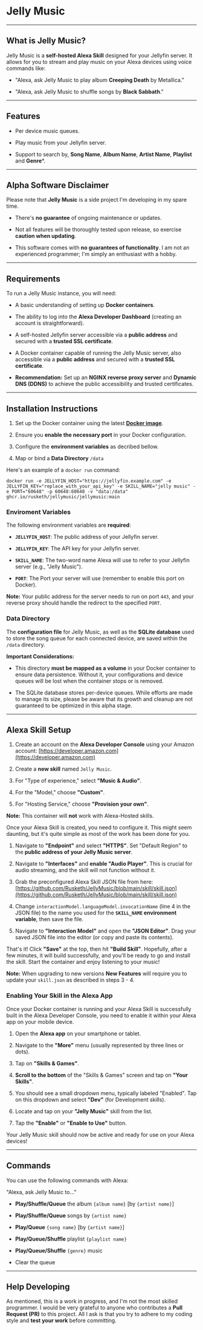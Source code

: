 
  

# Jelly Music

  

---

  

## What is Jelly Music?

  

Jelly Music is a **self-hosted Alexa Skill** designed for your Jellyfin server. It allows for you to stream and play music on your Alexa devices using voice commands like:

  

* "Alexa, ask Jelly Music to play album **Creeping Death** by Metallica."

* "Alexa, ask Jelly Music to shuffle songs by **Black Sabbath**."


  

---

  

## Features

  
* Per device music queues.

* Play music from your Jellyfin server.

* Support to search by, **Song Name**, **Album Name**, **Artist Name**, **Playlist** and **Genre***.


  

---

  

## Alpha Software Disclaimer

  

Please note that **Jelly Music** is a side project I'm developing in my spare time.

  

* There's **no guarantee** of ongoing maintenance or updates.

* Not all features will be thoroughly tested upon release, so exercise **caution when updating**.

* This software comes with **no guarantees of functionality**. I am not an experienced programmer; I'm simply an enthusiast with a hobby.

  

---

  

## Requirements

  

To run a Jelly Music instance, you will need:

  

* A basic understanding of setting up **Docker containers**.

* The ability to log into the **Alexa Developer Dashboard** (creating an account is straightforward).

* A self-hosted Jellyfin server accessible via a **public address** and secured with a **trusted SSL certificate**.

* A Docker container capable of running the Jelly Music server, also accessible via a **public address** and secured with a **trusted SSL certificate**.

*  **Recommendation:** Set up an **NGINX reverse proxy server** and **Dynamic DNS (DDNS)** to achieve the public accessibility and trusted certificates.

  

---

  

## Installation Instructions

  

1. Set up the Docker container using the latest [**Docker image**](https://ghcr.io/rusketh/jellymusic/jellymusic).

2. Ensure you **enable the necessary port** in your Docker configuration.

3. Configure the **environment variables** as decribed bellow.

4. Map or bind a **Data Directory**  ``/data``

  

Here's an example of a `docker run` command:

  

``docker run -e JELLYFIN_HOST="https://jellyfin.example.com" -e JELLYFIN_KEY="replace_with_your_api_key" -e SKILL_NAME="jelly music" -e PORT="60648" -p 60648:60648 -v "data:/data" ghcr.io/rusketh/jellymusic/jellymusic:main``

  

### Enviroment Variables

  

The following environment variables are **required**:

  

*  **`JELLYFIN_HOST`**: The public address of your Jellyfin server.

*  **`JELLYFIN_KEY`**: The API key for your Jellyfin server.

*  **`SKILL_NAME`**: The two-word name Alexa will use to refer to your Jellyfin server (e.g., "Jelly Music").

*  **`PORT`**: The Port your server will use (remember to enable this port on Docker).

  

**Note:** Your public address for the server needs to run on port `443`, and your reverse proxy should handle the redirect to the specified `PORT`.

  

### Data Directory

  

The **configuration file** for Jelly Music, as well as the **SQLite database** used to store the song queue for each connected device, are saved within the `/data` directory.

  

**Important Considerations:**

  

- This directory **must be mapped as a volume** in your Docker container to ensure data persistence. Without it, your configurations and device queues will be lost when the container stops or is removed.

- The SQLite database stores per-device queues. While efforts are made to manage its size, please be aware that its growth and cleanup are not guaranteed to be optimized in this alpha stage.

  

---

  

## Alexa Skill Setup

  

1. Create an account on the **Alexa Developer Console** using your Amazon account: [https://developer.amazon.com](https://developer.amazon.com)

2. Create a **new skill** named `Jelly Music`.

3. For "Type of experience," select **"Music & Audio"**.

4. For the "Model," choose **"Custom"**.

5. For "Hosting Service," choose **"Provision your own"**.

  

**Note:** This container will **not** work with Alexa-Hosted skills.

  

Once your Alexa Skill is created, you need to configure it. This might seem daunting, but it's quite simple as most of the work has been done for you.

  

1. Navigate to **"Endpoint"** and select **"HTTPS"**. Set "Default Region" to the **public address of your Jelly Music server**.

2. Navigate to **"Interfaces"** and **enable "Audio Player"**. This is crucial for audio streaming, and the skill will not function without it.

3. Grab the preconfigured Alexa Skill JSON file from here: [https://github.com/Rusketh/JellyMusic/blob/main/skill/skill.json](https://github.com/Rusketh/JellyMusic/blob/main/skill/skill.json)

4. Change `interactionModel.languageModel.invocationName` (line 4 in the JSON file) to the name you used for the **`SKILL_NAME` environment variable**, then save the file.

5. Navigate to **"Interaction Model"** and open the **"JSON Editor"**. Drag your saved JSON file into the editor (or copy and paste its contents).

  

That's it! Click **"Save"** at the top, then hit **"Build Skill"**. Hopefully, after a few minutes, it will build successfully, and you'll be ready to go and install the skill. Start the container and enjoy listening to your music!

**Note:** When upgrading to new versions **New Features** will require you to update your ``skill.json`` as described in steps 3 - 4.
  

### Enabling Your Skill in the Alexa App

  

Once your Docker container is running and your Alexa Skill is successfully built in the Alexa Developer Console, you need to enable it within your Alexa app on your mobile device.

  

1. Open the **Alexa app** on your smartphone or tablet.

2. Navigate to the **"More"** menu (usually represented by three lines or dots).

3. Tap on **"Skills & Games"**.

4.  **Scroll to the bottom** of the "Skills & Games" screen and tap on **"Your Skills"**.

5. You should see a small dropdown menu, typically labeled "Enabled". Tap on this dropdown and select **"Dev"** (for Development skills).

6. Locate and tap on your **"Jelly Music"** skill from the list.

7. Tap the **"Enable"** or **"Enable to Use"** button.

  

Your Jelly Music skill should now be active and ready for use on your Alexa devices!

  

---

  

## Commands

  

You can use the following commands with Alexa:

  

"Alexa, ask Jelly Music to..."

  

*  **Play/Shuffle/Queue** the album `{album name}` [by `{artist name}`]

*  **Play/Shuffle/Queue** songs by `{artist name}`

*  **Play/Queue**  `{song name}` [by `{artist name}`]

*  **Play/Queue/Shuffle** playlist `{playlist name}`

*  **Play/Queue/Shuffle** `{genre}` music

*  Clear the queue


---

  

## Help Developing

  

As mentioned, this is a work in progress, and I'm not the most skilled programmer. I would be very grateful to anyone who contributes a **Pull Request (PR)** to this project. All I ask is that you try to adhere to my coding style and **test your work** before committing.
